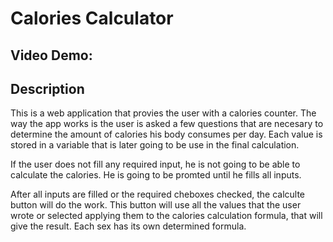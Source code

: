 # Calories Calculator #

## Video Demo:  <URL HERE>

## Description

This is a web application that provies the user with a calories counter.
The way the app works is the user is asked a few questions that are necesary to determine the amount of calories his body consumes per day.
Each value is stored in a variable that is later going to be use in the final calculation.

If the user does not fill any required input, he is not going to be able to calculate the calories. He is going to be promted until he fills all inputs.

After all inputs are filled or the required cheboxes checked, the calculte button will do the work.
This button will use all the values that the user wrote or selected applying them to the calories calculation formula, that will give the result.
Each sex has its own determined formula.
